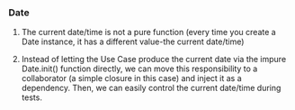 ### Date 

1. The current date/time is not a pure function
   (every time you create a Date instance, it has a different value-the current date/time)

2. Instead of letting the Use Case produce the current date via the impure Date.init()
   function directly, we can move this responsibility to a collaborator (a simple closure in this case)
   and inject it as a dependency. Then, we can easily control the current date/time during tests. 

